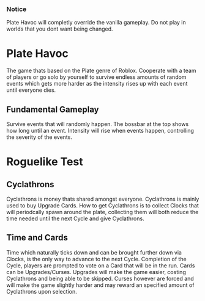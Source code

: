 ### Notice
Plate Havoc will completly override the vanilla gameplay. Do not play in worlds that you dont want being changed.

# Plate Havoc
The game thats based on the Plate genre of Roblox. Cooperate with a team of players or go solo by yourself to survive endless amounts of random events which gets more harder as the intensity rises up with each event until everyone dies.

## Fundamental Gameplay
Survive events that will randomly happen. The bossbar at the top shows how long until an event. Intensity will rise when events happen, controlling the severity of the events.

# Roguelike Test
## Cyclathrons
Cyclathrons is money thats shared amongst everyone. Cyclathrons is mainly used to buy Upgrade Cards. How to get Cyclathrons is to collect Clocks that will periodcally spawn around the plate, collecting them will both reduce the time needed until the next Cycle and give Cyclathrons.

## Time and Cards
Time which naturally ticks down and can be brought further down via Clocks, is the only way to advance to the next Cycle. Completion of the Cycle, players are prompted to vote on a Card that will be in the run. Cards can be Upgrades/Curses. Upgrades will make the game easier, costing Cyclathrons and being able to be skipped. Curses however are forced and will make the game slightly harder and may reward an specified amount of Cyclathrons upon selection.
